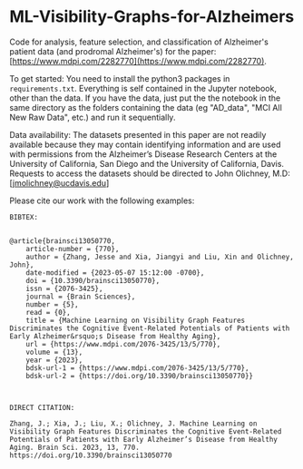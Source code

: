 # ML-Visibility-Graphs-for-Alzheimers
Code for analysis, feature selection, and classification of Alzheimer's patient data (and prodromal Alzheimer's) for the paper: [https://www.mdpi.com/2282770](https://www.mdpi.com/2282770).

To get started: You need to install the python3 packages in `requirements.txt`. Everything is self contained in the Jupyter notebook, other than the data. If you have the data, just put the the notebook in the same directory as the folders containing the data (eg "AD_data", "MCI All New Raw Data", etc.) and run it sequentially.


Data availability: The datasets presented in this paper are not readily available because they may contain identifying information and are used with permissions from the Alzheimer’s Disease Research Centers at the University of California, San Diego and the University of California, Davis. Requests to access the datasets should be directed to John Olichney, M.D: [jmolichney@ucdavis.edu]


Please cite our work with the following examples:

```
BIBTEX:


@article{brainsci13050770,
	article-number = {770},
	author = {Zhang, Jesse and Xia, Jiangyi and Liu, Xin and Olichney, John},
	date-modified = {2023-05-07 15:12:00 -0700},
	doi = {10.3390/brainsci13050770},
	issn = {2076-3425},
	journal = {Brain Sciences},
	number = {5},
	read = {0},
	title = {Machine Learning on Visibility Graph Features Discriminates the Cognitive Event-Related Potentials of Patients with Early Alzheimer&rsquo;s Disease from Healthy Aging},
	url = {https://www.mdpi.com/2076-3425/13/5/770},
	volume = {13},
	year = {2023},
	bdsk-url-1 = {https://www.mdpi.com/2076-3425/13/5/770},
	bdsk-url-2 = {https://doi.org/10.3390/brainsci13050770}}



DIRECT CITATION:

Zhang, J.; Xia, J.; Liu, X.; Olichney, J. Machine Learning on Visibility Graph Features Discriminates the Cognitive Event-Related Potentials of Patients with Early Alzheimer’s Disease from Healthy Aging. Brain Sci. 2023, 13, 770. https://doi.org/10.3390/brainsci13050770

```
